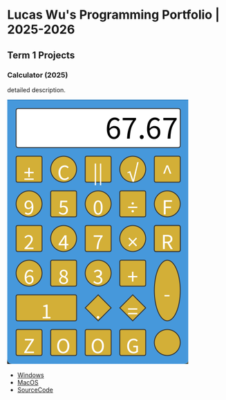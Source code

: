 # Lucas Wu's Programming Portfolio | 2025-2026

## Term 1 Projects

### Calculator (2025)

detailed description.

![Calculator](https://github.com/FrozenTea11/Portfolio/blob/main/images/Calc.png?raw=true)

* [Windows]()
* [MacOS]()
* [SourceCode]()

